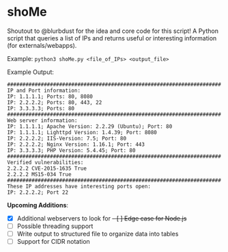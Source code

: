 # shoMe
Shoutout to @blurbdust for the idea and core code for this script!
A Python script that queries a list of IPs and returns useful or interesting information (for externals/webapps).

Example:
```python3 shoMe.py <file_of_IPs> <output_file>```

Example Output:
```
######################################################################
IP and Port information:
IP: 1.1.1.1; Ports: 80, 8080
IP: 2.2.2.2; Ports: 80, 443, 22
IP: 3.3.3.3; Ports: 80
######################################################################
Web server information:
IP: 1.1.1.1; Apache Version: 2.2.29 (Ubuntu); Port: 80
IP: 1.1.1.1; Lighttpd Version: 1.4.39; Port: 8080
IP: 2.2.2.2; IIS-Version: 7.5; Port: 80
IP: 2.2.2.2; Nginx Version: 1.16.1; Port: 443
IP: 3.3.3.3; PHP Version: 5.4.45; Port: 80
######################################################################
Verified vulnerabilities:
2.2.2.2 CVE-2015-1635 True
2.2.2.2 MS15-034 True
######################################################################
These IP addresses have interesting ports open:
IP: 2.2.2.2; Port 22
 ```

__Upcoming Additions__:
- [x] Additional webservers to look for
	~~- [ ] Edge case for Node.js~~
- [ ] Possible threading support
- [ ] Write output to structured file to organize data into tables
- [ ] Support for CIDR notation
